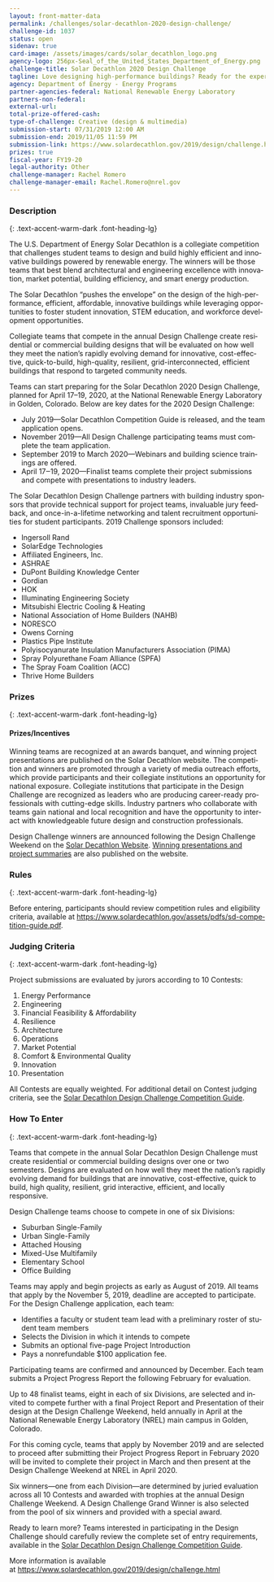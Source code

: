 ```yaml
---
layout: front-matter-data
permalink: /challenges/solar-decathlon-2020-design-challenge/
challenge-id: 1037
status: open
sidenav: true
card-image: /assets/images/cards/solar_decathlon_logo.png
agency-logo: 256px-Seal_of_the_United_States_Department_of_Energy.png
challenge-title: Solar Decathlon 2020 Design Challenge
tagline: Love designing high-performance buildings? Ready for the experience of a lifetime? The U.S. Department of Energy Solar Decathlon® Design Challenge is ready for you.
agency: Department of Energy - Energy Programs
partner-agencies-federal: National Renewable Energy Laboratory
partners-non-federal: 
external-url:
total-prize-offered-cash:
type-of-challenge: Creative (design & multimedia)
submission-start: 07/31/2019 12:00 AM
submission-end: 2019/11/05 11:59 PM
submission-link: https://www.solardecathlon.gov/2019/design/challenge.html
prizes: true
fiscal-year: FY19-20
legal-authority: Other
challenge-manager: Rachel Romero
challenge-manager-email: Rachel.Romero@nrel.gov
---
```




<!-- Description start -->
### Description
{: .text-accent-warm-dark .font-heading-lg}

 <div class="description">
                          <p><span lang="EN">The U.S. Department of Energy Solar Decathlon is a collegiate competition that challenges student teams to design and build highly efficient and innovative buildings powered by renewable energy. The winners will be those teams that best blend architectural and engineering excellence with innovation, market potential, building efficiency, and smart energy production.</span></p>
<p><span lang="EN">The Solar Decathlon &ldquo;pushes the envelope&rdquo; on the design of the high-performance, efficient, affordable, innovative buildings while leveraging opportunities to foster student innovation, STEM education, and workforce development opportunities.</span></p>
<p><span lang="EN">Collegiate teams that compete in the annual Design Challenge create residential or commercial building designs that will be evaluated on how well they meet the nation&rsquo;s rapidly evolving demand for innovative, cost-effective, quick-to-build, high-quality, resilient, grid-interconnected, efficient buildings that respond to targeted community needs.</span></p>
<p><span lang="EN">Teams can start preparing for the Solar Decathlon 2020 Design Challenge, planned for April 17&ndash;19, 2020, at the National Renewable Energy Laboratory in Golden, Colorado. Below are key dates for the 2020 Design Challenge: </span></p>
<ul>
<li><span lang="EN">July 2019&mdash;Solar Decathlon Competition Guide is released, and the team application opens. </span></li>
<li><span lang="EN">November 2019&mdash;All Design Challenge participating teams must complete the team application. </span></li>
<li><span lang="EN">September 2019 to March 2020&mdash;Webinars and building science trainings are offered. </span></li>
<li><span lang="EN">April 17‒19, 2020&mdash;Finalist teams complete their project submissions and compete with presentations to industry leaders.</span></li>
</ul>
<p><span lang="EN">The Solar Decathlon Design Challenge partners with building industry sponsors that provide technical support for project teams, invaluable jury feedback, and once-in-a-lifetime networking and talent recruitment opportunities for student participants. 2019 Challenge sponsors included:</span></p>
<ul>
<li><span lang="EN">Ingersoll Rand</span></li>
<li><span lang="EN">SolarEdge Technologies</span></li>
<li><span lang="EN">Affiliated Engineers, Inc.</span></li>
<li><span lang="EN">ASHRAE</span></li>
<li><span lang="EN">DuPont Building Knowledge Center</span></li>
<li><span lang="EN">Gordian</span></li>
<li><span lang="EN">HOK</span></li>
<li><span lang="EN">Illuminating Engineering Society</span></li>
<li><span lang="EN">Mitsubishi Electric Cooling &amp; Heating</span></li>
<li><span lang="EN">National Association of Home Builders (NAHB)</span></li>
<li><span lang="EN">NORESCO</span></li>
<li><span lang="EN">Owens Corning</span></li>
<li><span lang="EN">Plastics Pipe Institute</span></li>
<li><span lang="EN">Polyisocyanurate Insulation Manufacturers Association (PIMA)</span></li>
<li><span lang="EN">Spray Polyurethane Foam Alliance (SPFA)</span></li>
<li><span lang="EN">The Spray Foam Coalition (ACC)</span></li>
<li><span lang="EN">Thrive Home Builders</span></li>
</ul>
              </div>

<!-- Prizes start -->
### Prizes
{: .text-accent-warm-dark .font-heading-lg}

<div class="prize-item">
        <h4 class="text-primary">Prizes/Incentives</h4>
                                  <div class="description">
            <p><span lang="EN">Winning teams are recognized at an awards banquet, and winning project presentations are published on the Solar Decathlon website. The competition and winners are promoted through a variety of media outreach efforts, which provide participants and their collegiate institutions an opportunity for national exposure. Collegiate institutions that participate in the Design Challenge are recognized as leaders who are producing career-ready professionals with cutting-edge skills. Industry partners who collaborate with teams gain national and local recognition and have the opportunity to interact with knowledgeable future design and construction professionals.</span></p>
<p><span lang="EN">Design Challenge winners are announced following the Design Challenge Weekend on the <a href="https://www.solardecathlon.gov/2019/design/challenge-results.html">Solar Decathlon Website</a>. <a href="https://www.solardecathlon.gov/2019/design/challenge-teams-summaries-presentations.html">Winning presentations and project summaries</a> are also published on the website.</span></p>
          </div>
              </div>
              
<!-- Rules start -->
### Rules 
{: .text-accent-warm-dark .font-heading-lg}

<div class="description">
        <p><span lang="EN">Before entering, participants should review competition rules and eligibility criteria, available at <a href="https://www.solardecathlon.gov/assets/pdfs/sd-competition-guide.pdf">https://www.solardecathlon.gov/assets/pdfs/sd-competition-guide.pdf</a>.</span></p>
      </div>

<!-- Judging start -->
### Judging Criteria
{: .text-accent-warm-dark .font-heading-lg}

<div class="judging-criterias">
        <div class="prize-item">
                                      <p><span lang="EN">Project submissions are evaluated by jurors according to 10 Contests: </span></p>
<ol>
<li><span lang="EN">Energy Performance</span></li>
<li><span lang="EN">Engineering</span></li>
<li><span lang="EN">Financial Feasibility &amp; Affordability</span></li>
<li><span lang="EN">Resilience</span></li>
<li><span lang="EN">Architecture</span></li>
<li><span lang="EN">Operations</span></li>
<li><span lang="EN">Market Potential</span></li>
<li><span lang="EN">Comfort &amp; Environmental Quality</span></li>
<li><span lang="EN">Innovation</span></li>
<li><span lang="EN">Presentation</span></li>
</ol>
<p><span lang="EN">All Contests are equally weighted. For additional detail on Contest judging criteria, see the <a href="https://www.solardecathlon.gov/assets/pdfs/sd-competition-guide.pdf">Solar Decathlon Design Challenge Competition Guide</a>.</span></p>
                    </div>
    </div> 

<!--  How To Enter start -->
### How To Enter
{: .text-accent-warm-dark .font-heading-lg}

<div class="description">
        <p><span lang="EN">Teams that compete in the annual Solar Decathlon Design Challenge must create residential or commercial building designs over one or two semesters. Designs are evaluated on how well they meet the nation&rsquo;s rapidly evolving demand for buildings that are innovative, cost-effective, quick to build, high quality, resilient, grid interactive, efficient, and locally responsive.</span></p>
<p><span lang="EN">Design Challenge teams choose to compete in one of six Divisions: </span></p>
<ul>
<li><span lang="EN">Suburban Single-Family </span></li>
<li><span lang="EN">Urban Single-Family </span></li>
<li><span lang="EN">Attached Housing</span></li>
<li><span lang="EN">Mixed-Use Multifamily</span></li>
<li><span lang="EN">Elementary School</span></li>
<li><span lang="EN">Office Building</span></li>
</ul>
<p><span lang="EN">Teams may apply and begin projects as early as August of 2019. All teams that apply by the November 5, 2019, deadline are accepted to participate. For the Design Challenge application, each team: </span></p>
<ul>
<li><span lang="EN">Identifies a faculty or student team lead with a preliminary roster of student team members</span></li>
<li><span lang="EN">Selects the Division in which it intends to compete </span></li>
<li><span lang="EN">Submits an optional five-page Project Introduction </span></li>
<li><span lang="EN">Pays a nonrefundable $100 application fee.</span></li>
</ul>
<p><span lang="EN">Participating teams are confirmed and announced by December. Each team submits a Project Progress Report the following February for evaluation.</span></p>
<p><span lang="EN">Up to 48 finalist teams, eight in each of six Divisions, are selected and invited to compete further with a final Project Report and Presentation of their design at the Design Challenge Weekend, held annually in April at the National Renewable Energy Laboratory (NREL) main campus in Golden, Colorado.</span></p>
<p><span lang="EN">For this coming cycle, teams that apply by November 2019 and are selected to proceed after submitting their Project Progress Report in February 2020 will be invited to complete their project in March and then present at the Design Challenge Weekend at NREL in April 2020.</span></p>
<p><span lang="EN">Six winners&mdash;one from each Division&mdash;are determined by juried evaluation across all 10 Contests and awarded with trophies at the annual Design Challenge Weekend. A Design Challenge Grand Winner is also selected from the pool of six winners and provided with a special award.</span></p>
<p><span lang="EN">Ready to learn more? Teams interested in participating in the Design Challenge should carefully review the complete set of entry requirements, available in the <a href="https://www.solardecathlon.gov/assets/pdfs/sd-competition-guide.pdf">Solar Decathlon Design Challenge Competition Guide</a>.</span></p>
<p><span lang="EN">More information is available at&nbsp;<a href="https://www.solardecathlon.gov/2019/design/challenge.html">https://www.solardecathlon.gov/2019/design/challenge.html</a></span></p>
      </div>
